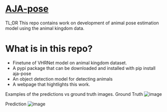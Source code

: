 # [AJA-pose](https://sutdcv.github.io/MMVRAC/)

TL;DR This repo contains work on development of animal pose estimation model using the animal kingdom data.

# What is in this repo?
- Finetune of VHRNet model on animal kingdom dataset.
- A pypi package that can be downloaded and installed with pip install aja-pose
- An object detection model for detecting animals
- A webpage that hightlights this work.

Examples of the predictions vs ground truth images.
Ground Truth
![image](https://github.com/Antony-gitau/2024_ICME_Challenge/assets/88529649/d8c4c84a-88c9-4ef7-bcf3-842e5e74d42b)



Prediction
![image](https://github.com/Antony-gitau/2024_ICME_Challenge/assets/88529649/1db2b2bc-94a5-4f2d-acce-9bb85986ca05)
